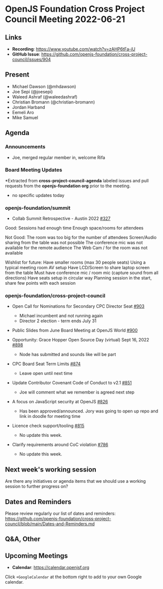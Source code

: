 # OpenJS Foundation Cross Project Council Meeting 2022-06-21

## Links

* **Recording**: https://www.youtube.com/watch?v=zAHP6tFa-iU
* **GitHub Issue**: https://github.com/openjs-foundation/cross-project-council/issues/904

## Present

* Michael Dawson (@mhdawson)
* Joe Sepi (@joesepi)
* Waleed Ashraf (@waleedashraf)
* Christian Bromann (@christian-bromann)
* Jordan Harband
* Eemeli Aro
* Mike Samuel

## Agenda

### Announcements

* Joe, merged regular member in, welcome Rifa

### Board Meeting Updates

*Extracted from **cross-project-council-agenda** labeled issues and pull requests from the **openjs-foundation org** prior to the meeting.

* no specific updates today

### openjs-foundation/summit

* Collab Summit Retrospective - Austin 2022 [#327](https://github.com/openjs-foundation/summit/issues/327)

Good:
Sessions had enough time
Enough space/rooms for attendees

Not Good:
The room was too big for the number of attendees
Screen/Audio sharing from the table was not possible
The conference mic was not available for the remote audience
The Web Cam / for the room was not available

Wishlist for future:
Have smaller rooms (max 30 people seats)
Using a typical meeting room AV setup
Have LCD/Screen to share laptop screen from the table
Must have conference mic / room mic (capture sound from all directions)
Have seats setup in circular way
Planning session in the start, share few points with each session

### openjs-foundation/cross-project-council

* Open Call for Nominations for Secondary CPC Director Seat [#903](https://github.com/openjs-foundation/cross-project-council/issues/903)
  * Michael incumbent and not running again
  * Director 2 election - term ends July 31 

* Public Slides from June Board Meeting at OpenJS World [#900](https://github.com/openjs-foundation/cross-project-council/issues/900)

* Opportunity: Grace Hopper Open Source Day (virtual) Sept 16, 2022 [#898](https://github.com/openjs-foundation/cross-project-council/issues/898)
  * Node has submitted and sounds like will be part

* CPC Board Seat Term Limits [#874](https://github.com/openjs-foundation/cross-project-council/issues/874)
  * Leave open until next time

* Update Contributor Covenant Code of Conduct to v2.1 [#851](https://github.com/openjs-foundation/cross-project-council/pull/851)
  * Joe will comment what we remember is agreed next step

* A focus on JavaScript security at OpenJS [#826](https://github.com/openjs-foundation/cross-project-council/issues/826)
  * Has been approved/announced. Jory was going to open up repo and link in doodle for
    meeting time

* Licence check support/tooling [#815](https://github.com/openjs-foundation/cross-project-council/issues/815)
  * No update this week.

* Clarify requirements around CoC violation [#786](https://github.com/openjs-foundation/cross-project-council/issues/786)
  * No update this week.

## Next week's working session

Are there any initiatives or agenda items that we should use a working session to further progress on?

## Dates and Reminders

Please review regularly our list of dates and reminders:
https://github.com/openjs-foundation/cross-project-council/blob/main/Dates-and-Reminders.md

## Q&A, Other

## Upcoming Meetings

* **Calendar**: <https://calendar.openjsf.org>

Click `+GoogleCalendar` at the bottom right to add to your own Google calendar.

